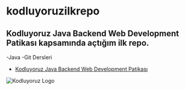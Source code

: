 # kodluyoruzilkrepo
Kodluyoruz Java Backend Web Development Patikası kapsamında açtığım ilk repo.
---
-Java
-Git Dersleri

* [Kodluyoruz Java Backend Web Development Patikası](https://app.patika.dev/egitimler/baslangic-seviye-java-ile-backend-web-development-patikasi)

![Kodluyoruz Logo](https://pbs.twimg.com/profile_images/1455864531163484162/rkhx1wmz_400x400.jpg)

